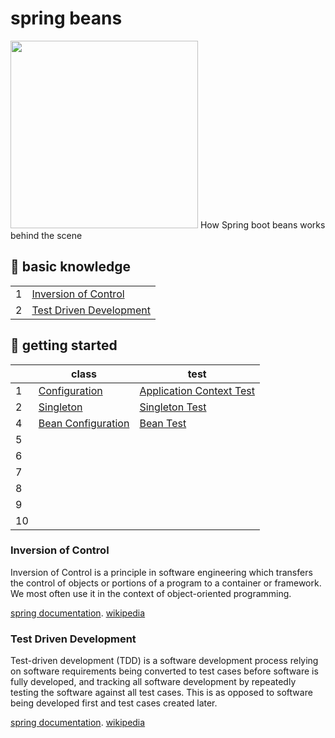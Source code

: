 # spring beans
<img src="https://spring.io/images/spring-logo-2022-dark-2f10e8055653ec50e693eb444291d742.svg" width="300px"/>
How Spring boot beans works behind the scene

## 📖 basic knowledge
|    |                                                      |
|----|------------------------------------------------------|
| 1  | [Inversion of Control](#inversion-of-control)        | 
| 2  | [Test Driven Development](#test-driven-development)  |

## 🌱  getting started
|    |              class                                   |         test              |
|----|------------------------------------------------------|---------------------------|
| 1  | [Configuration](https://github.com/Aclaputra/spring-beans/blob/main/src/main/java/com/belajar/springdasar/HelloWorldConfiguration.java)     | [Application Context Test](https://github.com/Aclaputra/spring-beans/blob/main/src/test/java/com/belajar/springdasar/ApplicationContextTest.java)  | 
| 2  | [Singleton](https://github.com/Aclaputra/spring-beans/blob/main/src/main/java/com/belajar/springdasar/Database.java) | [Singleton Test](https://github.com/Aclaputra/spring-beans/blob/main/src/test/java/com/belajar/springdasar/DatabaseTest.java) |
| 4  | [Bean Configuration](https://github.com/Aclaputra/spring-beans/blob/main/src/main/java/com/belajar/springdasar/BeanConfiguration.java) | [Bean Test](https://github.com/Aclaputra/spring-beans/blob/main/src/test/java/com/belajar/springdasar/BeanTest.java) |
| 5  |
| 6  |
| 7  |
| 8  |
| 9  |
| 10  |




### Inversion of Control 
Inversion of Control is a principle in software engineering which transfers the control of objects or portions of a program to a container or framework. We most often use it in the context of object-oriented programming.

[spring documentation](https://docs.spring.io/spring-framework/docs/3.2.x/spring-framework-reference/html/beans.html). [wikipedia](https://en.wikipedia.org/wiki/Inversion_of_control)

### Test Driven Development
Test-driven development (TDD) is a software development process relying on software requirements being converted to test cases before software is fully developed, and tracking all software development by repeatedly testing the software against all test cases. This is as opposed to software being developed first and test cases created later.

[spring documentation](https://docs.spring.io/spring-framework/docs/current/reference/html/testing.html#unit-testing-utilities). [wikipedia](https://en.wikipedia.org/wiki/Test-driven_development)
